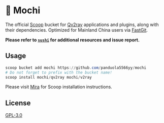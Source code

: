 # 🍡 Mochi

The official [Scoop](https://scoop.sh/) bucket for [Qv2ray](https://qv2ray.net/) applications and plugins, along with their dependencies. Optimized for Mainland China users via [FastGit](https://fastgit.org/).

**Please refer to [`sushi`](https://github.com/kidonng/sushi) for additional resources and issue report.**

## Usage

```powershell
scoop bucket add mochi https://github.com/panduola5566yy/mochi
# Do not forget to prefix with the bucket name!
scoop install mochi/qv2ray mochi/v2ray
```

Please visit [Mira](https://mira.xuann.wang/Scoop.html) for Scoop installation instructions.

## License

[GPL-3.0](LICENSE)
